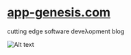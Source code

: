 [app-genesis.com](http://app-genesis.com/)
===
cutting edge software deveλopment blog

![Alt text](https://www.dropbox.com/s/wg90nj5hhu2a3lt/cal.jpg "app-genesis")

